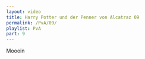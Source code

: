 ```yaml
---
layout: video
title: Harry Potter und der Penner von Alcatraz 09
permalink: /PvA/09/
playlist: PvA
part: 9
---
```

Moooin
